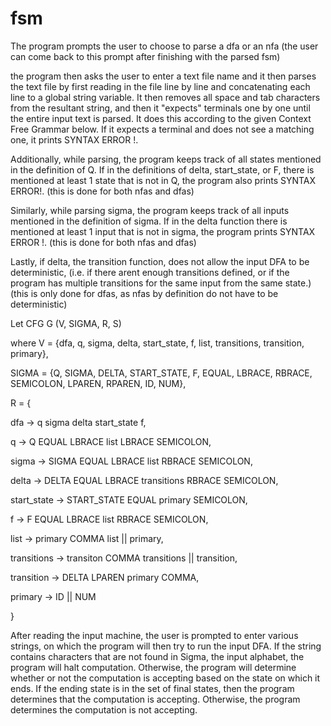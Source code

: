 # fsm
The program prompts the user to choose to parse a dfa or an nfa (the user can come back to this prompt after finishing with the parsed fsm)

the program then asks the user to enter a text file name and it then parses the text file by first reading in the file line by line and concatenating each line to a global string variable. It then removes all space and tab characters from the resultant string, and then it "expects" terminals one by one until the entire input text is parsed. It does this according to the given Context Free Grammar below. If it expects a terminal and does not see a matching one, it prints SYNTAX ERROR !. 

Additionally, while parsing, the program keeps track of all states mentioned in the definition of Q. If in the definitions of delta, start_state, or F, there is mentioned at least 1 state that is not in Q, the program also prints SYNTAX ERROR!. (this is done for both nfas and dfas)

Similarly, while parsing sigma, the program keeps track of all inputs mentioned in the definition of sigma. If in the delta function there is mentioned at least 1 input that is not in sigma, the program prints SYNTAX ERROR !. (this is done for both nfas and dfas)

Lastly, if delta, the transition function, does not allow the input DFA to be deterministic, (i.e. if there arent enough transitions defined, or if the program has multiple transitions for the same input from the same state.) (this is only done for dfas, as nfas by definition do not have to be deterministic)

Let CFG G (V, SIGMA, R, S)

where V = {dfa, q, sigma, delta, start_state, f, list, transitions, transition, primary},

SIGMA = {Q, SIGMA, DELTA, START_STATE, F, EQUAL, LBRACE, RBRACE, SEMICOLON, LPAREN, RPAREN, ID, NUM},

R = {

dfa         -> q sigma delta start_state f,

q           -> Q EQUAL LBRACE list LBRACE SEMICOLON,

sigma       -> SIGMA EQUAL LBRACE list RBRACE SEMICOLON,

delta       -> DELTA EQUAL LBRACE transitions RBRACE SEMICOLON,

start_state -> START_STATE EQUAL primary SEMICOLON,

f	    -> F EQUAL LBRACE list RBRACE SEMICOLON,

list        -> primary COMMA list || primary,

transitions -> transiton COMMA transitions || transition,

transition  -> DELTA LPAREN primary COMMA,

primary     -> ID || NUM 

}

After reading the input machine, the user is prompted to enter various strings, on which the program will then try to run the input DFA. If the string contains characters that are not found in Sigma, the input alphabet, the program will halt computation. Otherwise, the program will determine whether or not the computation is accepting based on the state on which it ends. If the ending state is in the set of final states, then the program determines that the computation is accepting. Otherwise, the program determines the computation is not accepting.
